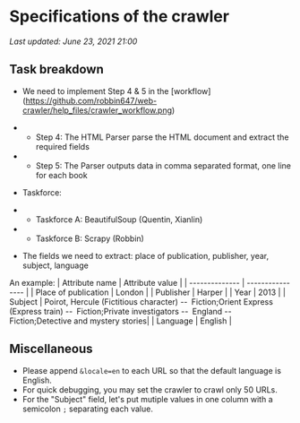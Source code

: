 # Specifications of the crawler

_Last updated: June 23, 2021 21:00_

## Task breakdown
- We need to implement Step 4 & 5 in the [workflow] (https://github.com/robbin647/web-crawler/help_files/crawler_workflow.png)
- - Step 4: The HTML Parser parse the HTML document and extract the required fields
- - Step 5: The Parser outputs data in comma separated format, one line for each book

- Taskforce:
- - Taskforce A: BeautifulSoup (Quentin, Xianlin)
- - Taskforce B: Scrapy (Robbin)

- The fields we need to extract: place of publication, publisher, year, subject, language  
 
An example:
  | Attribute name | Attribute value |
  | -------------- | ---------------- |
  | Place of publication | London |
  | Publisher | Harper |
  | Year | 2013 |
  | Subject | 	Poirot, Hercule (Fictitious character) -- Fiction;Orient Express (Express train) -- Fiction;Private investigators -- England -- Fiction;Detective and mystery stories|
  | Language | English |
  
 ## Miscellaneous
 - Please append ```&locale=en``` to each URL so that the default language is English.
 - For quick debugging, you may set the crawler to crawl only 50 URLs.
 - For the "Subject" field, let's put mutiple values in one column with a semicolon ```;``` separating each value. 
  
